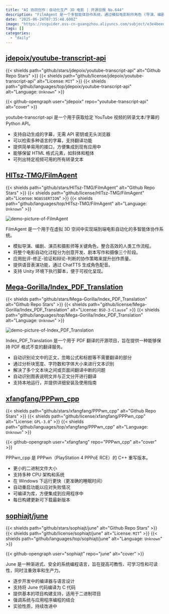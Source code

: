 ```yaml
---
title: "AI 协同创作：自动化生产 3D 电影 | 开源日报 No.644"
description: "FilmAgent 是一个多智能体协作系统，通过模拟电影制作角色 (导演、编剧等) 实现端到端自动化电影创作，支持创意开发、剧本写作和摄像三个阶段，提供协作策略提升质量，并整合语音表演和 Unity 可视化功能。"
date: "2025-06-24T07:35:48.600Z"
image: "https://osguider.oss-cn-guangzhou.aliyuncs.com/subject/e3e4beedecde690fca3b7de819858e25.png"
tags: []
categories:
  - "daily"
---
```


## [jdepoix/youtube-transcript-api](https://github.com/jdepoix/youtube-transcript-api)

{{< shields path="github/stars/jdepoix/youtube-transcript-api" alt="Github Repo Stars" >}} {{< shields path="github/license/jdepoix/youtube-transcript-api" alt="License: `MIT`" >}} {{< shields path="github/languages/top/jdepoix/youtube-transcript-api" alt="Language: `Unknown`" >}}

{{< github-opengraph user="jdepoix" repo="youtube-transcript-api" alt="cover" >}}

youtube-transcript-api 是一个用于获取给定 YouTube 视频的转录文本/字幕的 Python API。

- 支持自动生成的字幕，无需 API 密钥或无头浏览器
- 可以检索多种语言的字幕，支持翻译功能
- 提供简单易用的接口，方便集成到现有应用中
- 能够保留 HTML 格式元素，如斜体和粗体
- 可列出特定视频可用的所有转录文本
  
## [HITsz-TMG/FilmAgent](https://github.com/HITsz-TMG/FilmAgent)

{{< shields path="github/stars/HITsz-TMG/FilmAgent" alt="Github Repo Stars" >}} {{< shields path="github/license/HITsz-TMG/FilmAgent" alt="License: `NOASSERTION`" >}} {{< shields path="github/languages/top/HITsz-TMG/FilmAgent" alt="Language: `Unknown`" >}}

![demo-picture-of-FilmAgent](https://static.osguider.com/subject/github/HITsz-TMG/FilmAgent/70d18628bef1a132a5d1b99c2692b7fd.jpg)

FilmAgent 是一个用于在虚拟 3D 空间中实现端到端电影自动化的多智能体协作系统。

- 模拟导演、编剧、演员和摄影师等关键角色，整合高效的人类工作流程。
- 将整个电影自动化过程分为创意开发、剧本写作和摄像三个阶段。
- 应用批评-修正-验证和辩论-判断的协作策略来提升创作质量。
- 提供语音表演功能，通过 ChatTTS 生成角色配音。
- 支持 Unity 环境下执行脚本，便于可视化呈现。
  
## [Mega-Gorilla/Index_PDF_Translation](https://github.com/Mega-Gorilla/Index_PDF_Translation)

{{< shields path="github/stars/Mega-Gorilla/Index_PDF_Translation" alt="Github Repo Stars" >}} {{< shields path="github/license/Mega-Gorilla/Index_PDF_Translation" alt="License: `BSD-3-Clause`" >}} {{< shields path="github/languages/top/Mega-Gorilla/Index_PDF_Translation" alt="Language: `Unknown`" >}}

![demo-picture-of-Index_PDF_Translation](https://static.osguider.com/subject/github/Mega-Gorilla/Index_PDF_Translation/a1d32b8781ff9c9572aa6b993d165860.jpg)

Index_PDF_Translation 是一个用于 PDF 翻译的开源项目，旨在提供一种能够保持 PDF 格式不变的翻译服务。

- 自动识别论文中的正文，忽略公式和标题等不需要翻译的部分
- 通过分析块宽度、字符数和字体大小来进行文本识别
- 解决了多个文本块之间或页面间翻译中断的问题
- 自动识别图表说明文并与正文分开进行翻译
- 支持本地运行，并提供详细安装及使用指南
  
## [xfangfang/PPPwn_cpp](https://github.com/xfangfang/PPPwn_cpp)

{{< shields path="github/stars/xfangfang/PPPwn_cpp" alt="Github Repo Stars" >}} {{< shields path="github/license/xfangfang/PPPwn_cpp" alt="License: `GPL-3.0`" >}} {{< shields path="github/languages/top/xfangfang/PPPwn_cpp" alt="Language: `Unknown`" >}}

{{< github-opengraph user="xfangfang" repo="PPPwn_cpp" alt="cover" >}}

PPPwn_cpp 是 PPPwn（PlayStation 4 PPPoE RCE）的 C++ 重写版本。

- 更小的二进制文件大小
- 支持多种 CPU 架构和系统
- 在 Windows 下运行更快（更准确的睡眠时间）
- 自动重启功能以应对失败情况
- 可编译为库，方便集成到应用程序中
- 每日构建更新可下载最新版本
  
## [sophiajt/june](https://github.com/sophiajt/june)

{{< shields path="github/stars/sophiajt/june" alt="Github Repo Stars" >}} {{< shields path="github/license/sophiajt/june" alt="License: `MIT`" >}} {{< shields path="github/languages/top/sophiajt/june" alt="Language: `Unknown`" >}}

{{< github-opengraph user="sophiajt" repo="june" alt="cover" >}}

June 是一种渐进式、安全的系统编程语言，旨在提高可教性、可学习性和可读性，同时注重效率和生产力。

- 逐步开发中的编译器与语言设计
- 支持将 June 代码编译为 C 代码
- 提供基本的项目构建支持，适用于二进制项目
- 强调系统与应用程序编程的结合
- 实验性质，持续改进中
  
